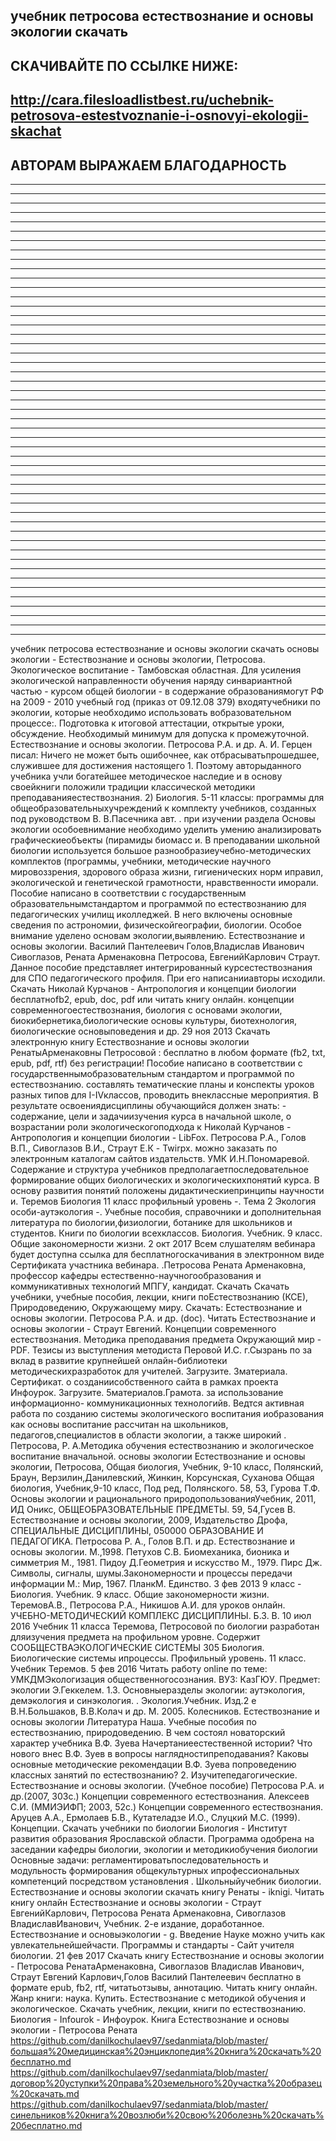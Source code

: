 учебник петросова естествознание и основы экологии скачать
--------------------------------------------------
СКАЧИВАЙТЕ ПО ССЫЛКЕ НИЖЕ:
--------------------------------------------------
http://cara.filesloadlistbest.ru/uchebnik-petrosova-estestvoznanie-i-osnovyi-ekologii-skachat
--------------------------------------------------
АВТОРАМ ВЫРАЖАЕМ БЛАГОДАРНОСТЬ
--------------------------------------------------
--------------------------------------------------
--------------------------------------------------
--------------------------------------------------
--------------------------------------------------
--------------------------------------------------
--------------------------------------------------
--------------------------------------------------
--------------------------------------------------
--------------------------------------------------
--------------------------------------------------
--------------------------------------------------
--------------------------------------------------
--------------------------------------------------
--------------------------------------------------
--------------------------------------------------
--------------------------------------------------
--------------------------------------------------
--------------------------------------------------
--------------------------------------------------
--------------------------------------------------
--------------------------------------------------
--------------------------------------------------
--------------------------------------------------
--------------------------------------------------
--------------------------------------------------
--------------------------------------------------
--------------------------------------------------
--------------------------------------------------
--------------------------------------------------
--------------------------------------------------
--------------------------------------------------
--------------------------------------------------
--------------------------------------------------
--------------------------------------------------
--------------------------------------------------
--------------------------------------------------
--------------------------------------------------
--------------------------------------------------
--------------------------------------------------
--------------------------------------------------
--------------------------------------------------
--------------------------------------------------
--------------------------------------------------
--------------------------------------------------
--------------------------------------------------
--------------------------------------------------
--------------------------------------------------
--------------------------------------------------
--------------------------------------------------
учебник петросова естествознание и основы экологии скачать основы экологии - Естествознание и основы экологии, Петросова. Экологическое воспитание - Тамбовская областная. Для усиления экологической направленности обучения наряду синвариантной частью - курсом общей биологии - в содержание образованиямогут  РФ на 2009 - 2010 учебный год (приказ от 09.12.08  379) входятучебники по экологии, которые необходимо использовать вобразовательном процессе:. Подготовка к итоговой аттестации, открытые уроки, обсуждение. Необходимый минимум для допуска к промежуточной. Естествознание и основы экологии. Петросова Р.А. и др. А. И. Герцен писал: Ничего не может быть ошибочнее, как отбрасыватьпрошедшее, служившее для достижения настоящего 1. Поэтому авторыданного учебника учли богатейшее методическое наследие и в основу своейкниги положили традиции классической методики преподаванияестествознания. 2) Биология. 5-11 классы: программы для общеобразовательныхучреждений к комплекту учебников, созданных под руководством В. В.Пасечника  авт. . при изучении раздела Основы экологии особоевнимание необходимо уделить умению анализировать графическиеобъекты (пирамиды биомасс и. В преподавании школьной биологии используется большое разнообразиеучебно-методических комплектов (программы, учебники, методические научного мировоззрения, здорового образа жизни, гигиенических норм иправил, экологической и генетической грамотности, нравственности иморали. Пособие написано в соответствии с государственным образовательнымстандартом и программой по естествознанию для педагогических училищ иколледжей. В него включены основные сведения по астрономии, физическойгеографии, биологии. Особое внимание уделено основам экологии,выявлению. Естествознание и основы экологии. Василий Пантелеевич Голов,Владислав Иванович Сивоглазов, Рената Арменаковна Петросова, ЕвгенийКарлович Страут. Данное пособие представляет интегрированный курсестествознания для СПО педагогического профиля. При его написанииавторы исходили. Скачать Николай Курчанов - Антропология и концепции биологии бесплатноfb2, epub, doc, pdf или читать книгу онлайн.  концепции современногоестествознания, биология с основами экологии, биокибернетика,биологические основы культуры, биотехнология, биологические основыповедения и др. 29 ноя 2013  Скачать электронную книгу Естествознание и основы экологии РенатыАрменаковны Петросовой : бесплатно в любом формате (fb2, txt, epub, pdf, rtf) без регистрации! Пособие написано в соответствии с государственнымобразовательным стандартом и программой по естествознанию. составлять тематические планы и конспекты уроков разных типов для I-IVклассов, проводить внеклассные мероприятия. В результате освоениядисциплины обучающийся должен знать: - содержание, цели и задачиизучения курса в начальной школе, о возрастании роли экологическогоподхода к
Николай Курчанов - Антропология и концепции биологии - LibFox. Петросова Р.А., Голов В.П., Сивоглазов В.И., Страут Е.К  - Twirpx. можно заказать по электронным каталогам сайтов издательств. УМК И.Н.Пономаревой. Содержание и структура учебников предполагаетпоследовательное формирование общих биологических и экологическихпонятий курса. В основу развития понятий положены дидактическиепринципы научности и. Теремов Биология 11 класс профильный уровень -. Тема 2 Экология особи-аутэкология -. Учебные пособия, справочники и дополнительная литература по биологии,физиологии, ботанике для школьников и студентов. Книги по биологии всехклассов. Биология. Учебник. 9 класс. Общие закономерности жизни. 2 окт 2017  Всем слушателям вебинара будет доступна ссылка для бесплатногоскачивания в электронном виде Сертификата участника вебинара. .Петросова Рената Арменаковна, профессор кафедры естественно-научногообразования и коммуникативных технологий МПГУ, кандидат. Скачать Скачать учебники, учебные пособия, лекции, книги поЕстествознанию (КСЕ), Природоведению, Окружающему миру. Скачать: Естествознание и основы экологии. Петросова Р.А. и др. (doc). Читать Естествознание и основы экологии - Страут Евгений. Концепции современного естествознания. Методика преподавания предмета Окружающий мир - PDF. Тезисы из выступления методиста Перовой И.С. г.Сызрань по
за вклад в развитие крупнейшей онлайн-библиотеки методическихразработок для учителей. Загрузите. 3материала. Сертификат. о созданиисобственного сайта в рамках проекта Инфоурок. Загрузите. 5материалов.Грамота. за использование информационно- коммуникационных технологийв. Ведтся активная работа по созданию системы экологического воспитания иобразования как основы  воспитание рассчитан на школьников, педагогов,специалистов в области экологии, а также широкий . Петросова, Р. А.Методика обучения естествознанию и экологическое воспитание вначальной. основы экологии   Естествознание и основы экологии, Петросова,  Общая биология, Учебник, 9-10 класс, Полянский, Браун, Верзилин,Данилевский, Жинкин, Корсунская, Суханова  Общая биология, Учебник,9-10 класс, Под ред, Полянского. 58, 53, Гурова Т.Ф. Основы экологии и рационального природопользованияУчебник, 2011, ИД Оникс, ОБЩЕОБРАЗОВАТЕЛЬНЫЕ ПРЕДМЕТЫ. 59, 54,Гусев В.  Естествознание и основы экологии, 2009, Издательство Дрофа, СПЕЦИАЛЬНЫЕ ДИСЦИПЛИНЫ, 050000 ОБРАЗОВАНИЕ И ПЕДАГОГИКА. Петросова Р. А., Голов В.П. и др. Естествознание и основы экологии. М.,1998. Петухов С.В. Биомеханика, бионика и симметрия  М., 1981. Пидоу Д.Геометрия и искусство  М., 1979. Пирс Дж. Символы, сигналы, шумы.Закономерности и процессы передачи информации  М.: Мир, 1967. ПланкМ. Единство. 3 фев 2013  9 класс - Биология. Учебник. 9 класс. Общие закономерности жизни. ТеремовА.В., Петросова Р.А., Никишов А.И. для уроков онлайн. УЧЕБНО-МЕТОДИЧЕСКИЙ КОМПЛЕКС ДИСЦИПЛИНЫ. Б.3. В. 10 июл 2016  Учебник 11 класса Теремова, Петросовой по биологии разработан дляизучения предмета на профильном уровне. Содержит  СООБЩЕСТВАЭКОЛОГИЧЕСКИЕ СИСТЕМЫ 305  Биология. Биологические системы ипроцессы. Профильный уровень. 11 класс. Учебник  Теремов. 5 фев 2016  Читать работу online по теме: УМКДМЭкологизация общественногосознания. ВУЗ: КазГЮУ. Предмет:  экологии Э.Геккелем. 1.3. Основныеразделы экологии: аутэкология, демэкология и синэкология. . Экология.Учебник. Изд.2  е  В.Н.Большаков, В.В.Колач и др. М. 2005. Колесников. Естествознание и основы экологии  Литература  Наша. Учебные пособия по естествознанию, природоведению. В чем состоял новаторский характер учебника В.Ф. Зуева Начертаниеестественной истории? Что нового внес В.Ф. Зуев в вопросы наглядностипреподавания? Каковы основные методические рекомендации В.Ф. Зуева попроведению классных занятий по естествознанию? 2. Изучитепедагогические. Естествознание и основы экологии. (Учебное пособие) Петросова Р.А. и др.(2007, 303с.) Концепции современного естествознания. Алексеев С.И. (ММИЭИФП; 2003, 52с.) Концепции современного естествознания. Аруцев А.А., Ермолаев Б.В., Кутателадзе И.О., Слуцкий М.С. (1999). Концепции. Скачать учебники по биологии
Биология - Институт развития образования Ярославской области. Программа одобрена на заседании кафедры биологии, экологии и методикиобучения биологии  Основные задачи: регламентироватьпоследовательность и модульность формирования общекультурных ипрофессиональных компетенций посредством установления . Школьныйучебник биологии. Естествознание и основы экологии скачать книгу Ренаты  - iknigi. Читать книгу онлайн Естествознание и основы экологии - Страут ЕвгенийКарлович, Петросова Рената Арменаковна, Сивоглазов ВладиславИванович,  Учебник. 2-е издание, доработанное. Естествознание и основыэкологии - g. Введение Науке можно учить как увлекательнейшейчасти. Программы и стандарты - Сайт учителя биологии. 21 фев 2017  Скачать книгу Естествознание и основы экологии - Петросова РенатаАрменаковна, Сивоглазов Владислав Иванович, Страут Евгений Карлович,Голов Василий Пантелеевич бесплатно в формате epub, fb2, rtf, читатьотзывы, аннотацию. Читать книгу онлайн. Жанр книги: наука. Купить. Естествознание с методикой обучения и экологическое. Скачать учебник, лекции, книги по естествознанию. Биология - Infourok - Инфоурок. Книга Естествознание и основы экологии - Петросова Рената
https://github.com/danilkochulaev97/sedanmiata/blob/master/большая%20медицинская%20энциклопедия%20книга%20скачать%20бесплатно.md
https://github.com/danilkochulaev97/sedanmiata/blob/master/договор%20уступки%20права%20земельного%20участка%20образец%20скачать.md
https://github.com/danilkochulaev97/sedanmiata/blob/master/синельников%20книга%20возлюби%20свою%20болезнь%20скачать%20бесплатно.md